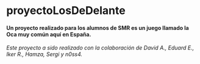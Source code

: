 # proyectoLosDeDelante
#### Un proyecto realizado para los alumnos de SMR es un juego llamado la Oca muy común aquí en España.
*Este proyecto a sido realizado con la colaboración de David A., Eduard E., Iker R., Hamza, Sergi y n0ss4.*
